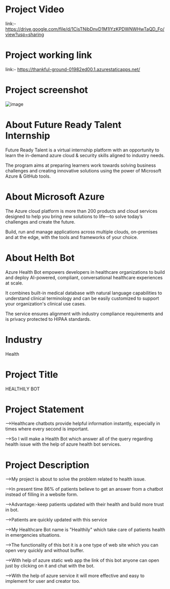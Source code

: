 # Project Video

link:- https://drive.google.com/file/d/1CisTNibDnvD1M1lYzKPDWNWHwTaQD_Fo/view?usp=sharing

# Project working link

link:- https://thankful-ground-01982ed00.1.azurestaticapps.net/

# Project screenshot

![image](https://user-images.githubusercontent.com/108118328/176857612-e956b00a-acf1-438d-8c4c-689d2edf2a64.png)

# About Future Ready Talent Internship

Future Ready Talent is a virtual internship platform with an opportunity to learn the in-demand azure cloud & security skills aligned to industry needs.

The program aims at preparing learners work towards solving business challenges and creating innovative solutions using the power of Microsoft Azure & GitHub tools.

# About Microsoft Azure

The Azure cloud platform is more than 200 products and cloud services designed to help you bring new solutions to life—to solve today’s challenges and create the future. 

Build, run and manage applications across multiple clouds, on-premises and at the edge, with the tools and frameworks of your choice.

# About Helth Bot

Azure Health Bot empowers developers in healthcare organizations to build and deploy AI-powered, compliant, conversational healthcare experiences at scale.

It combines built-in medical database with natural language capabilities to understand clinical terminology and can be easily customized to support your organization's clinical use cases. 

The service ensures alignment with industry compliance requirements and is privacy protected to HIPAA standards.


# Industry

Health

# Project Title

HEALTHILY BOT

# Project Statement

-->Healthcare chatbots provide helpful information instantly, especially in times where every second is important. 

-->So I will make a Health Bot which answer all of the query regarding health issue with the help of azure health bot services.


# Project Description

-->My project is about to solve the problem related to health issue.

-->In present time 86% of patients believe to get an answer from a chatbot instead of filling in a website form.

-->Advantage:-keep patients updated with their health and build more trust in bot.

-->Patients are quickly updated with this service 

-->My Healthcare Bot name is "Healthily" which take care of patients health in emergencies situations. 

-->The functionality of this bot it is a one type of web site which you can open very quickly and without buffer. 

-->With help of azure static web app the link of this bot anyone can open just by clicking on it and chat with the bot. 

-->With the help of azure service it will more effective and easy to implement for user and creator too.


